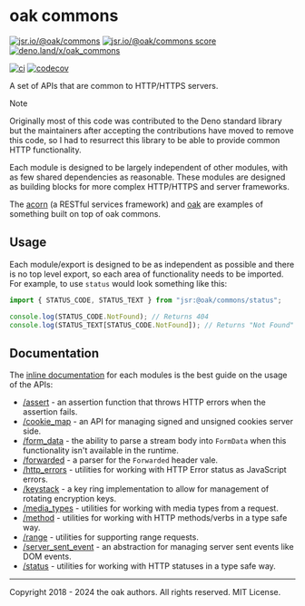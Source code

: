 # oak commons

[![jsr.io/@oak/commons](https://jsr.io/badges/@oak/commons)](https://jsr.io/@oak/commons)
[![jsr.io/@oak/commons score](https://jsr.io/badges/@oak/commons/score)](https://jsr.io/@oak/commons)
[![deno.land/x/oak_commons](https://deno.land/badge/oak_commons/version)](https://deno.land/x/oak_commons)

[![ci](https://github.com/oakserver/commons/workflows/ci/badge.svg)](https://github.com/oakserver/commons)
[![codecov](https://codecov.io/gh/oakserver/commons/graph/badge.svg?token=zImXfOXhO2)](https://codecov.io/gh/oakserver/commons)

A set of APIs that are common to HTTP/HTTPS servers.

> [!NOTE]
> Originally most of this code was contributed to the Deno standard library but
> the maintainers after accepting the contributions have moved to remove this
> code, so I had to resurrect this library to be able to provide common HTTP
> functionality.

Each module is designed to be largely independent of other modules, with as few
shared dependencies as reasonable. These modules are designed as building blocks
for more complex HTTP/HTTPS and server frameworks.

The [acorn](https://deno.land/x/acorn) (a RESTful services framework) and
[oak](https://jsr.io/@oak/oak) are examples of something built on top of
oak commons.

## Usage

Each module/export is designed to be as independent as possible and there is no
top level export, so each area of functionality needs to be imported. For
example, to use `status` would look something like this:

```ts
import { STATUS_CODE, STATUS_TEXT } from "jsr:@oak/commons/status";

console.log(STATUS_CODE.NotFound); // Returns 404
console.log(STATUS_TEXT[STATUS_CODE.NotFound]); // Returns "Not Found"
```

## Documentation

The
[inline documentation](https://jsr.io/@oak/commons)
for each modules is the best guide on the usage of the APIs:

- [/assert](https://jsr.io/@oak/commons/doc/cookie_map/~) - an assertion
  function that throws HTTP errors when the assertion fails.
- [/cookie_map](https://jsr.io/@oak/commons/doc/cookie_map/~) - an API for
  managing signed and unsigned cookies server side.
- [/form_data](https://jsr.io/@oak/commons/doc/form_data/~) - the ability to
  parse a stream body into `FormData` when this functionality isn't available
  in the runtime.
- [/forwarded](https://jsr.io/@oak/commons/doc/forwarded/~) - a parser for
  the `Forwarded` header vale.
- [/http_errors](https://jsr.io/@oak/commons/doc/http_errors/~) - utilities
  for working with HTTP Error status as JavaScript errors.
- [/keystack](https://jsr.io/@oak/commons/doc/keystack/~) - a key ring
  implementation to allow for management of rotating encryption keys.
- [/media_types](https://jsr.io/@oak/commons/doc/media_types/~) - utilities
  for working with media types from a request.
- [/method](https://jsr.io/@oak/commons/doc/method/~) - utilities for working
  with HTTP methods/verbs in a type safe way.
- [/range](https://jsr.io/@oak/commons/doc/range/~) - utilities for
  supporting range requests.
- [/server_sent_event](https://jsr.io/@oak/commons/doc/server_sent_event/~) -
  an abstraction for managing server sent events like DOM events.
- [/status](https://jsr.io/@oak/commons/doc/status/~) - utilities for working
  with HTTP statuses in a type safe way.

---

Copyright 2018 - 2024 the oak authors. All rights reserved. MIT License.
